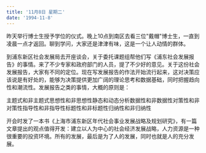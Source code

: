 ```yaml
---
title: '11月8日 星期二'
date: '1994-11-8'
---
```


昨天举行博士生授予学位的仪式。晚上10点到南区去看三位"戴帽"博士生，一直到凌晨一点才返回。聊到学问，大家还是津津有味，这是一个让人动情的群体。

到浦东新区社会发展局去开座谈会，关于委托课题组帮他们写《浦东社会发展报告》的事情。来了不少专家和政府部门的人员，提了不少好的意见。关于这份社会发展报告，大家有不同的定位。现在写发展报告的作法开始流行起来，这对决策应该说是有好处的，能够为决策提供更加广阔的理论思考和数据基础，同时把握趋向性和潮流性。发展报告之类的事情，大概的原则是：

主题式和非主题式思想性和非思想性静态和动态分析数据性和非数据性对策性和非对策性指导性和非指导性标题性和非标题性归纳性和非归纳性

开会时发了一本书《上海市浦东新区年代社会事业发展战略及规划研究》，有一篇文章提出的观点值得开发：建立以人为中心的社会经济发展战略，人力资源是一种很重要的投资环境。所有的发展，最后是为了人的发展，同时也就是人的充分发展。

